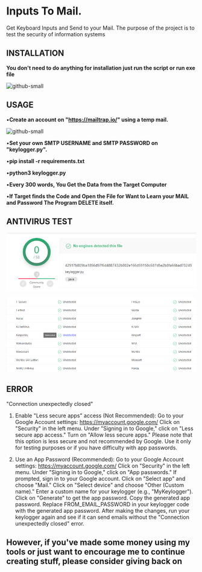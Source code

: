 # Inputs To Mail.
Get Keyboard Inputs and Send to your Mail.
The purpose of the project is to test the security of information systems

## INSTALLATION

**You don't need to do anything for installation just run the script or run exe file**

![github-small](/images/Adsız.png)

## USAGE

•**Create an account on "https://mailtrap.io/" using a temp mail.**

![github-small](https://github.com/aydinnyunus/WifiPassword-Stealer/blob/master/images/dene.png?raw=true)


•**Set your own SMTP USERNAME and SMTP PASSWORD on "keylogger.py".**

•**pip install -r requirements.txt**

•**python3 keylogger.py**

•**Every 300 words, You Get the Data from the Target Computer**

•**If Target finds the Code and Open the File for Want to Learn your MAIL and Password The Program DELETE itself.**


## ANTIVIRUS TEST

![github-small](/images/1.png)

![github-small](/images/2.png)


## ERROR
"Connection unexpectedly closed"

1. Enable "Less secure apps" access (Not Recommended):
Go to your Google Account settings: https://myaccount.google.com/
Click on "Security" in the left menu.
Under "Signing in to Google," click on "Less secure app access."
Turn on "Allow less secure apps." Please note that this option is less secure and not recommended by Google. Use it only for testing purposes or if you have difficulty with app passwords.

2. Use an App Password (Recommended):
Go to your Google Account settings: https://myaccount.google.com/
Click on "Security" in the left menu.
Under "Signing in to Google," click on "App passwords."
If prompted, sign in to your Google account.
Click on "Select app" and choose "Mail."
Click on "Select device" and choose "Other (Custom name)."
Enter a custom name for your keylogger (e.g., "MyKeylogger").
Click on "Generate" to get the app password.
Copy the generated app password.
Replace FROM_EMAIL_PASSWORD in your keylogger code with the generated app password.
After making the changes, run your keylogger again and see if it can send emails without the "Connection unexpectedly closed" error.

However, if you've made some money using my tools or just want to encourage me to continue creating stuff, please consider giving back on 
---

